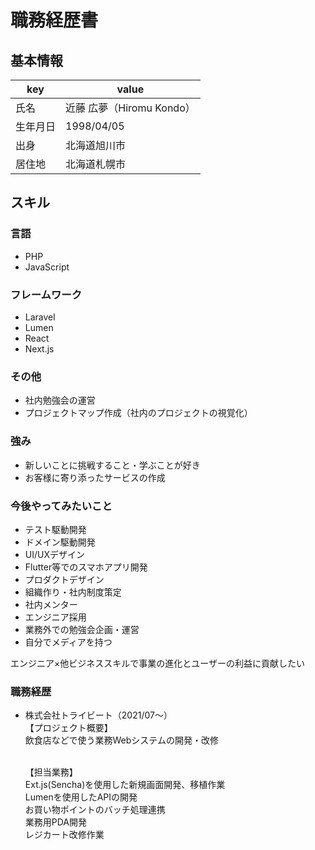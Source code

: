 # 職務経歴書

## 基本情報

|key|value|
|---|-----|
|氏名| 近藤 広夢（Hiromu Kondo）|
|生年月日|1998/04/05|
|出身|北海道旭川市|
|居住地|北海道札幌市|

## スキル
### 言語

- PHP
- JavaScript

### フレームワーク

- Laravel
- Lumen
- React
- Next.js

### その他
- 社内勉強会の運営
- プロジェクトマップ作成（社内のプロジェクトの視覚化）

### 強み
- 新しいことに挑戦すること・学ぶことが好き
- お客様に寄り添ったサービスの作成


### 今後やってみたいこと
- テスト駆動開発
- ドメイン駆動開発
- UI/UXデザイン
- Flutter等でのスマホアプリ開発
- プロダクトデザイン
- 組織作り・社内制度策定
- 社内メンター
- エンジニア採用
- 業務外での勉強会企画・運営
- 自分でメディアを持つ

エンジニア×他ビジネススキルで事業の進化とユーザーの利益に貢献したい


### 職務経歴

- 株式会社トライビート（2021/07〜）
  <br>【プロジェクト概要】
  <br>飲食店などで使う業務Webシステムの開発・改修

  <br>【担当業務】
  <br>Ext.js(Sencha)を使用した新規画面開発、移植作業
  <br>Lumenを使用したAPIの開発
  <br>お買い物ポイントのバッチ処理連携
  <br>業務用PDA開発
  <br>レジカート改修作業
  

  

